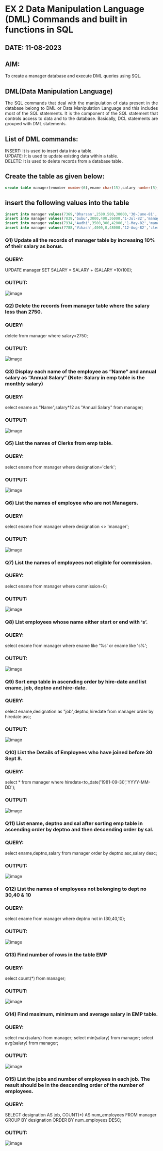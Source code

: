 # EX 2 Data Manipulation Language (DML) Commands and built in functions in SQL
## DATE: 11-08-2023

## AIM:
To create a manager database and execute DML queries using SQL.


## DML(Data Manipulation Language)
<div align="justify">
The SQL commands that deal with the manipulation of data present in the database belong to DML or Data Manipulation Language and this includes most of the SQL statements. It is the component of the SQL statement that controls access to data and to the database. Basically, DCL statements are grouped with DML statements.
</div>

## List of DML commands: 
<div align="justify">
INSERT: It is used to insert data into a table.<br>
UPDATE: It is used to update existing data within a table.<br>
DELETE: It is used to delete records from a database table.<br>
</div>

## Create the table as given below:
```sql
create table manager(enumber number(6),ename char(15),salary number(5),commission number(4),annualsalary number(7),Hiredate date,designation char(10),deptno number(2),reporting char(10));
```
## insert the following values into the table
```sql
insert into manager values(7369,'Dharsan',2500,500,30000,'30-June-81','clerk',10,'John');
insert into manager values(7839,'Subu',3000,400,36000,'1-Jul-82','manager',null,'James');
insert into manager values(7934,'Aadhi',3500,300,42000,'1-May-82','manager',30,NULL);
insert into manager values(7788,'Vikash',4000,0,48000,'12-Aug-82','clerk',50,'Bond');
```

### Q1) Update all the records of manager table by increasing 10% of their salary as bonus.
### QUERY:
UPDATE manager
SET SALARY = SALARY + (SALARY *10/100);
### OUTPUT:
![image](https://github.com/Priya-Loganathan/EX-2-Data-Manipulation-Language-DML-and-Data-Control-Language-DCL-Commands/assets/121166075/474a1e14-6cdd-4403-814a-6bc194c078ef)

### Q2) Delete the records from manager table where the salary less than 2750.
### QUERY:
delete from manager
 where salary<2750;
### OUTPUT:
![image](https://github.com/Priya-Loganathan/EX-2-Data-Manipulation-Language-DML-and-Data-Control-Language-DCL-Commands/assets/121166075/7d0ef3a1-bbac-40e7-bfc2-c25a897ef53a)

### Q3) Display each name of the employee as “Name” and annual salary as “Annual Salary” (Note: Salary in emp table is the monthly salary)
### QUERY:
 select ename as "Name",salary*12 as "Annual Salary" from manager;
### OUTPUT:
![image](https://github.com/Priya-Loganathan/EX-2-Data-Manipulation-Language-DML-and-Data-Control-Language-DCL-Commands/assets/121166075/028e9357-3b99-4586-820b-a22aa46ad884)

### Q5)	List the names of Clerks from emp table.
### QUERY:
select ename from manager where designation='clerk';
### OUTPUT:
![image](https://github.com/Priya-Loganathan/EX-2-Data-Manipulation-Language-DML-and-Data-Control-Language-DCL-Commands/assets/121166075/f8673470-345f-4434-9bb6-89454b10b302)

### Q6)	List the names of employee who are not Managers.
### QUERY:
select ename from manager where designation <> 'manager';
### OUTPUT:
![image](https://github.com/Priya-Loganathan/EX-2-Data-Manipulation-Language-DML-and-Data-Control-Language-DCL-Commands/assets/121166075/af076f12-2ca7-4b52-b78e-fb7c8386c928)

### Q7)	List the names of employees not eligible for commission.
### QUERY:
select ename from manager where commission=0;
### OUTPUT:
![image](https://github.com/Priya-Loganathan/EX-2-Data-Manipulation-Language-DML-and-Data-Control-Language-DCL-Commands/assets/121166075/e6607d0d-2495-4ccd-8249-c5ceb400f3e4)

### Q8)	List employees whose name either start or end with ‘s’.
### QUERY:
select ename from manager where ename like '%s' or ename like 's%';
### OUTPUT:
![image](https://github.com/Priya-Loganathan/EX-2-Data-Manipulation-Language-DML-and-Data-Control-Language-DCL-Commands/assets/121166075/c655969e-f890-4273-ac2e-aa10d27dd6f5)

### Q9) Sort emp table in ascending order by hire-date and list ename, job, deptno and hire-date.
### QUERY:
 select ename,designation as "job",deptno,hiredate from manager order by hiredate asc;
### OUTPUT:
![image](https://github.com/Priya-Loganathan/EX-2-Data-Manipulation-Language-DML-and-Data-Control-Language-DCL-Commands/assets/121166075/7f97057e-e030-49fd-a886-5b11b510edfe)

### Q10) List the Details of Employees who have joined before 30 Sept 8.
### QUERY:
select * from manager where hiredate<to_date('1981-09-30','YYYY-MM-DD');
### OUTPUT:
![image](https://github.com/Priya-Loganathan/EX-2-Data-Manipulation-Language-DML-and-Data-Control-Language-DCL-Commands/assets/121166075/2a1465fe-c2e5-4c01-8702-58f9095fcf8f)

### Q11)	List ename, deptno and sal after sorting emp table in ascending order by deptno and then descending order by sal.
### QUERY:
select ename,deptno,salary from manager order by deptno asc,salary desc;
### OUTPUT:
![image](https://github.com/Priya-Loganathan/EX-2-Data-Manipulation-Language-DML-and-Data-Control-Language-DCL-Commands/assets/121166075/8a00fbd9-46a1-462e-9039-463193c8efbc)

### Q12) List the names of employees not belonging to dept no 30,40 & 10
### QUERY:
select ename from manager where deptno not in (30,40,10);
### OUTPUT:
![image](https://github.com/Priya-Loganathan/EX-2-Data-Manipulation-Language-DML-and-Data-Control-Language-DCL-Commands/assets/121166075/3afd2ad6-229f-4b20-9659-7eb45b3393d6)

### Q13) Find number of rows in the table EMP
### QUERY:
select count(*) from manager;
### OUTPUT:
![image](https://github.com/Priya-Loganathan/EX-2-Data-Manipulation-Language-DML-and-Data-Control-Language-DCL-Commands/assets/121166075/bc7ea0f4-3802-429d-9f96-83e60cf1c3fd)

### Q14) Find maximum, minimum and average salary in EMP table.
### QUERY:
select max(salary) from manager;
select min(salary) from manager;
select avg(salary) from manager;
### OUTPUT:
![image](https://github.com/Priya-Loganathan/EX-2-Data-Manipulation-Language-DML-and-Data-Control-Language-DCL-Commands/assets/121166075/368b0c3f-2575-41a6-b733-bc73fc7f2f15)

### Q15) List the jobs and number of employees in each job. The result should be in the descending order of the number of employees.
### QUERY:
 SELECT designation AS job, COUNT(*) AS num_employees FROM manager GROUP BY designation ORDER BY num_employees DESC;
### OUTPUT:
![image](https://github.com/Priya-Loganathan/EX-2-Data-Manipulation-Language-DML-and-Data-Control-Language-DCL-Commands/assets/121166075/72c4043e-ff24-46a3-9791-16b6cd70b178)
